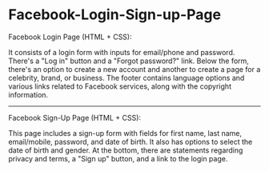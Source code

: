 # Facebook-Login-Sign-up-Page

Facebook Login Page (HTML + CSS):

It consists of a login form with inputs for email/phone and password.
There's a "Log in" button and a "Forgot password?" link.
Below the form, there's an option to create a new account and another to create a page for a celebrity, brand, or business.
The footer contains language options and various links related to Facebook services, along with the copyright information.

****************************************************************************************************************************

Facebook Sign-Up Page (HTML + CSS):

This page includes a sign-up form with fields for first name, last name, email/mobile, password, and date of birth.
It also has options to select the date of birth and gender.
At the bottom, there are statements regarding privacy and terms, a "Sign up" button, and a link to the login page.
